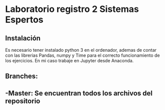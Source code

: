 # Laboratorio registro 2 Sistemas Espertos

## Instalación 
Es necesario tener instalado python 3 en el ordenador, ademas de contar con las librerias Pandas, numpy
y Time para el correcto funcionamiento de los ejercicios. En mi caso trabaje en Jupyter desde Anaconda.

## Branches:
-Master: Se encuentran todos los archivos del repositorio
-
